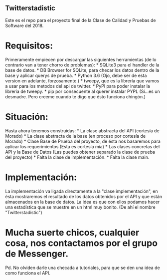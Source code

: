 ## Twitterstadistic

Este es el repo para el proyecto final de la Clase de Calidad y Pruebas de Software del 2018.

# Requisitos:

Primeramente empiecen por descargar las siguientes herramientas
(de lo contrario van a tener chorro de problemas):
        * SQLite3 para el handler de la base de datos.
        * DB Browser for SQLite, para checar los datos dentro de la base y aplicar querys de prueba.
        * Python 3.6 (Ojo, debe ser de esta version en adelante, forzosamente.)
        * tweepy, que es la librería que vamos a usar para los metodos del api de twitter.
        * PyPl para poder instalar la librería de tweepy.
        * pip por consecuente al querer instalar PYPL 
          (Si...es un desmadre. Pero creeme cuando te digo que ésto funciona chingón.)

# Situación:

Hasta ahora tenemos construidas:
    * La clase abstracta del API (cortesía de Morado)
    * La clase abstracta de la base (en proceso por cortesía de Morado)
    * Clase Base de Prueba del proyecto, de ésta nos basaremos para aplicar los requerimientos (Esta es cortesía mía)
    * Las clases concretas del API y la Base de Datos (Las puedes obtener separado la clase de prueba del proyecto)
    * Falta la clase de implementación.
    * Falta la clase main.

# Implementación:

La implementación va ligada directamente a la "clase implementación", en ésta mostraremos el resultado de los 
datos obtenidos por el API y que están almacenados en la base de datos.
La idea es que con ellos podamos hacer una estadística que se muestre en un html muy bonito.
(De ahí el nombre "Twitterstadistic")

# Mucha suerte chicos, cualquier cosa, nos contactamos por el grupo de Messenger.
 Pd. No olviden darle una checada a tutoriales, para que se den una idea de como funciona el API.
